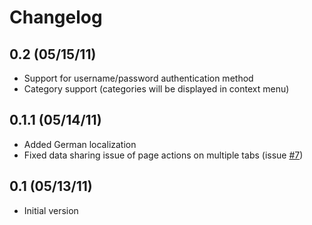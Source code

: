 Changelog
=========

0.2 (05/15/11)
--------------

* Support for username/password authentication method
* Category support (categories will be displayed in context menu)

0.1.1 (05/14/11)
----------------

* Added German localization
* Fixed data sharing issue of page actions on multiple tabs (issue [#7](https://github.com/svenjacobs/SABdrop/issues/7))

0.1 (05/13/11)
--------------

* Initial version
